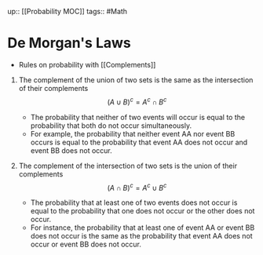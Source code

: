up:: [[Probability MOC]]
tags:: #Math
# De Morgan's Laws
- Rules on probability with [[Complements]]

1) The complement of the union of two sets is the same as the intersection of their complements
$$ (A \cup B)^c = A^c \cap B^c $$
	- The probability that neither of two events will occur is equal to the probability that both do not occur simultaneously.
	- For example, the probability that neither event AA nor event BB occurs is equal to the probability that event AA does not occur and event BB does not occur.


2) The complement of the intersection of two sets is the union of their complements
$$ (A \cap B)^c = A^c \cup B^c $$
	- The probability that at least one of two events does not occur is equal to the probability that one does not occur or the other does not occur.
	- For instance, the probability that at least one of event AA or event BB does not occur is the same as the probability that event AA does not occur or event BB does not occur.